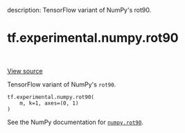 description: TensorFlow variant of NumPy's rot90.

<div itemscope itemtype="http://developers.google.com/ReferenceObject">
<meta itemprop="name" content="tf.experimental.numpy.rot90" />
<meta itemprop="path" content="Stable" />
</div>

# tf.experimental.numpy.rot90

<!-- Insert buttons and diff -->

<table class="tfo-notebook-buttons tfo-api nocontent" align="left">

</table>

<a target="_blank" class="external" href="/code/stable/tensorflow/python/ops/numpy_ops/np_array_ops.py">View source</a>



TensorFlow variant of NumPy's `rot90`.

<pre class="devsite-click-to-copy prettyprint lang-py tfo-signature-link">
<code>tf.experimental.numpy.rot90(
    m, k=1, axes=(0, 1)
)
</code></pre>



<!-- Placeholder for "Used in" -->

See the NumPy documentation for [`numpy.rot90`](https://numpy.org/doc/1.16/reference/generated/numpy.rot90.html).